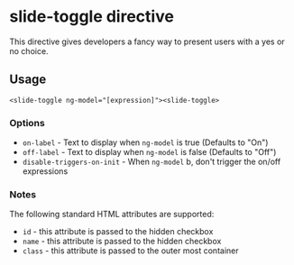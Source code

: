 # slide-toggle directive

This directive gives developers a fancy way to present users with a yes or no choice.

## Usage

    <slide-toggle ng-model="[expression]"><slide-toggle>

### Options

* `on-label` - Text to display when `ng-model` is true (Defaults to "On")
* `off-label` - Text to display when `ng-model` is false (Defaults to "Off")
* `disable-triggers-on-init` - When `ng-model` b, don't trigger the on/off expressions

### Notes

The following standard HTML attributes are supported:

* `id` - this attribute is passed to the hidden checkbox
* `name` - this attribute is passed to the hidden checkbox
* `class` - this attribute is passed to the outer most container